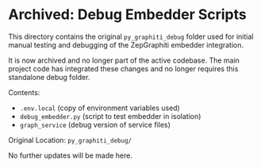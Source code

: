 # Archived: Debug Embedder Scripts

This directory contains the original `py_graphiti_debug` folder used for initial manual testing and debugging of the ZepGraphiti embedder integration.

It is now archived and no longer part of the active codebase. The main project code has integrated these changes and no longer requires this standalone debug folder.

Contents:
- `.env.local` (copy of environment variables used)
- `debug_embedder.py` (script to test embedder in isolation)
- `graph_service` (debug version of service files)

Original Location: `py_graphiti_debug/`

No further updates will be made here.